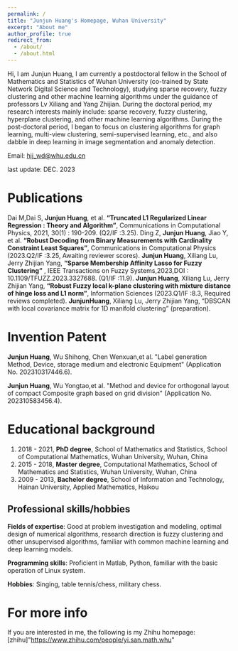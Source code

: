 ```yaml
---
permalink: /
title: "Junjun Huang's Homepage, Wuhan University"
excerpt: "About me"
author_profile: true
redirect_from: 
  - /about/
  - /about.html
---
```


Hi, I am Junjun Huang, I am currently a postdoctoral fellow in the School of Mathematics and Statistics of Wuhan University (co-trained by State Network Digital Science and Technology), studying sparse recovery, fuzzy clustering and other machine learning algorithms under the guidance of professors Lv Xiliang and Yang Zhijian. During the doctoral period, my research interests mainly include: sparse recovery, fuzzy clustering, hyperplane clustering, and other machine learning algorithms. During the post-doctoral period, I began to focus on clustering algorithms for graph learning, multi-view clustering, semi-supervised learning, etc., and also dabble in deep learning in image segmentation and anomaly detection.


Email: <hjj_wd@whu.edu.cn>


last update: DEC. 2023

# Publications
Dai M,Dai S, **Junjun Huang**, et al. **“Truncated L1 Regularized Linear Regression : Theory and Algorithm”**, Communications in Computational Physics, 2021, 30(1) : 190-209. (Q2/IF :3.25).
Ding Z, **Junjun Huang**, Jiao Y, et al. **“Robust Decoding from Binary Measurements with Cardinality Constraint Least Squares”**, Communications in Computational Physics (2023.Q2/IF :3.25, Awaiting reviewer scores).
**Junjun Huang**, Xiliang Lu, Jerry Zhijian Yang, **“Sparse Membership Affinity Lasso for Fuzzy Clustering”** , IEEE Transactions on Fuzzy Systems,2023,DOI : 10.1109/TFUZZ.2023.3327688. (Q1/IF :11.9).
**Junjun Huang**, Xiliang Lu, Jerry Zhijian Yang, **“Robust Fuzzy local k-plane clustering with mixture distance of hinge loss and L1 norm”**, Information Sciences (2023.Q1/IF :8.3, Required reviews completed).
**JunjunHuang**, Xiliang Lu, Jerry Zhijian Yang, “DBSCAN with local covariance matrix for 1D manifold clustering” (preparation).

# Invention Patent
**Junjun Huang**, Wu Shihong, Chen Wenxuan,et al. "Label generation Method, Device, storage medium and electronic Equipment" (Application No. 202310317446.6).

**Junjun Huang**, Wu Yongtao,et al. "Method and device for orthogonal layout of compact Composite graph based on grid division" (Application No. 202310583456.4).

# Educational background
  1. 2018 - 2021, **PhD degree**, School of Mathematics and Statistics, School of Computational Mathematics, Wuhan University, Wuhan, China
  2. 2015 - 2018, **Master degree**, Computational Mathematics, School of Mathematics and Statistics, Wuhan University, Wuhan, China
  3. 2009 - 2013, **Bachelor degree**, School of Information and Technology, Hainan University, Applied Mathematics, Haikou 
  
## Professional skills/hobbies
   **Fields of expertise**: Good at problem investigation and modeling, optimal design of numerical algorithms, research direction is fuzzy clustering and other unsupervised algorithms, familiar with common machine learning and deep learning models.
   
   **Programming skills**: Proficient in Matlab, Python, familiar with the basic operation of Linux system.
   
   **Hobbies**: Singing, table tennis/chess, military chess.

# For more info
  If you are interested in me, the following is my Zhihu homepage: [zhihu]"https://www.zhihu.com/people/yi.san.math.whu"
  
